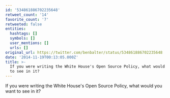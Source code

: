 ```yaml
---
id: '534861886702235648'
retweet_count: '14'
favorite_count: '7'
retweeted: false
entities:
  hashtags: []
  symbols: []
  user_mentions: []
  urls: []
original_url: https://twitter.com/benbalter/status/534861886702235648
date: '2014-11-19T00:13:05.000Z'
title: >-
  If you were writing the White House's Open Source Policy, what would you want
  to see in it?
---
```


If you were writing the White House's Open Source Policy, what would you want to see in it?